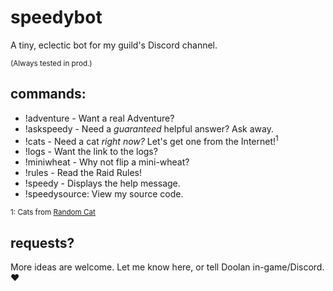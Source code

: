 # speedybot
A tiny, eclectic bot for my guild's Discord channel.

<small>(Always tested in prod.)</small>
## commands:

- !adventure - Want a real Adventure?
- !askspeedy - Need a *guaranteed* helpful answer? Ask away.
- !cats - Need a cat _right now?_ Let's get one from the Internet!<sup>1</sup>
- !logs - Want the link to the logs?
- !miniwheat - Why not flip a mini-wheat?
- !rules - Read the Raid Rules!
- !speedy -  Displays the help message.
- !speedysource: View my source code.

<small>1: Cats from [Random Cat](https://aws.random.cat/)</small>

## requests?
More ideas are welcome.  Let me know here, or tell Doolan in-game/Discord. ❤️
